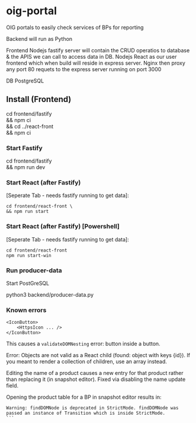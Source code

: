 # oig-portal
OIG portals to easily check services of BPs for reporting

Backend will run as Python

Frontend
Nodejs fastify server will contain the CRUD operatios to database & the APIS we can call to access data in DB.
Nodejs React as our user frontend which when build will reside in express server.
Nginx then proxy any port 80 requets to the express server running on port 3000

DB
PostgreSQL

## Install (Frontend)
cd frontend/fastify \
&& npm ci \
&& cd ../react-front \
&& npm ci

### Start Fastify
cd frontend/fastify \
&& npm run dev

### Start React (after Fastify)
\[Seperate Tab - needs fastify running to get data\]:
```
cd frontend/react-front \
&& npm run start
```
### Start React (after Fastify) [Powershell]
\[Seperate Tab - needs fastify running to get data\]:
```
cd frontend/react-front
npm run start-win
```
### Run producer-data
Start PostGreSQL

python3 backend/producer-data.py

### Known errors
````
<IconButton>
    <HttpsIcon ... />
</IconButton>
````
This causes a `validateDOMNesting` error: button inside a button.

Error: Objects are not valid as a React child (found: object with keys {id}). If you meant to render a collection of children, use an array instead.

Editing the name of a product causes a new entry for that product rather than replacing it (in snapshot editor). Fixed via disabling the name update field.

Opening the product table for a BP in snapshot editor results in:
````
Warning: findDOMNode is deprecated in StrictMode. findDOMNode was passed an instance of Transition which is inside StrictMode. 
```